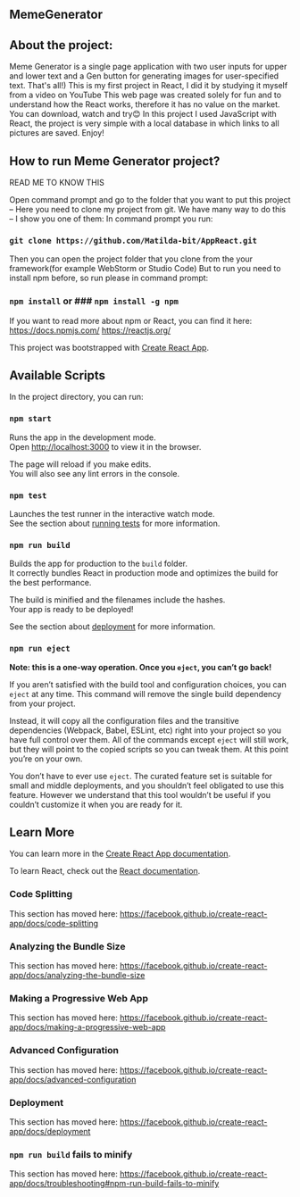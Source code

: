 ## MemeGenerator

## About the project:

Meme Generator is a single page application with two user inputs for upper and lower text and a Gen button for generating images for user-specified text. That's all!)
This is my first project in React, I did it by studying it myself from a video on YouTube
This web page was created solely for fun and to understand how the React works, therefore it has no value on the market. You can download, watch and try😊
In this project I used JavaScript with React, the project is very simple with a local database in which links to all pictures are saved. Enjoy!


## How to run Meme Generator project?

READ ME TO KNOW THIS

Open command prompt and go to the folder that you want to put this project – 
Here you need to clone my project from git. 
We have many way to do this – I show you one of them:
In command prompt you run: 
### `git clone https://github.com/Matilda-bit/AppReact.git`
Then you can open the project folder that you clone from the your framework(for example WebStorm or Studio Code)
But to run you need to install npm before, so run please in command prompt: 
### `npm install` or ### `npm install -g npm`


If you want to read more about npm or React, you can find it here:
https://docs.npmjs.com/
https://reactjs.org/



This project was bootstrapped with [Create React App](https://github.com/facebook/create-react-app).

## Available Scripts

In the project directory, you can run:

### `npm start`

Runs the app in the development mode.<br />
Open [http://localhost:3000](http://localhost:3000) to view it in the browser.

The page will reload if you make edits.<br />
You will also see any lint errors in the console.

### `npm test`

Launches the test runner in the interactive watch mode.<br />
See the section about [running tests](https://facebook.github.io/create-react-app/docs/running-tests) for more information.

### `npm run build`

Builds the app for production to the `build` folder.<br />
It correctly bundles React in production mode and optimizes the build for the best performance.

The build is minified and the filenames include the hashes.<br />
Your app is ready to be deployed!

See the section about [deployment](https://facebook.github.io/create-react-app/docs/deployment) for more information.

### `npm run eject`

**Note: this is a one-way operation. Once you `eject`, you can’t go back!**

If you aren’t satisfied with the build tool and configuration choices, you can `eject` at any time. This command will remove the single build dependency from your project.

Instead, it will copy all the configuration files and the transitive dependencies (Webpack, Babel, ESLint, etc) right into your project so you have full control over them. All of the commands except `eject` will still work, but they will point to the copied scripts so you can tweak them. At this point you’re on your own.

You don’t have to ever use `eject`. The curated feature set is suitable for small and middle deployments, and you shouldn’t feel obligated to use this feature. However we understand that this tool wouldn’t be useful if you couldn’t customize it when you are ready for it.

## Learn More

You can learn more in the [Create React App documentation](https://facebook.github.io/create-react-app/docs/getting-started).

To learn React, check out the [React documentation](https://reactjs.org/).

### Code Splitting

This section has moved here: https://facebook.github.io/create-react-app/docs/code-splitting

### Analyzing the Bundle Size

This section has moved here: https://facebook.github.io/create-react-app/docs/analyzing-the-bundle-size

### Making a Progressive Web App

This section has moved here: https://facebook.github.io/create-react-app/docs/making-a-progressive-web-app

### Advanced Configuration

This section has moved here: https://facebook.github.io/create-react-app/docs/advanced-configuration

### Deployment

This section has moved here: https://facebook.github.io/create-react-app/docs/deployment

### `npm run build` fails to minify

This section has moved here: https://facebook.github.io/create-react-app/docs/troubleshooting#npm-run-build-fails-to-minify
